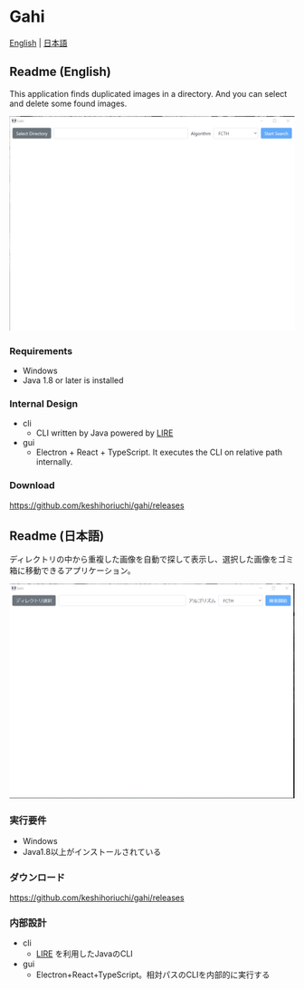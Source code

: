 # Gahi

[English](#readme-english) | [日本語](#readme-日本語)

## Readme (English)

This application finds duplicated images in a directory. And you can select and delete some found images.

![](./demo_en.gif)

### Requirements

* Windows
* Java 1.8 or later is installed

### Internal Design

* cli
    * CLI written by Java powered by [LIRE](https://github.com/dermotte/LIRE)
* gui
    * Electron + React + TypeScript. It executes the CLI on relative path internally.

### Download

https://github.com/keshihoriuchi/gahi/releases

## Readme (日本語)

ディレクトリの中から重複した画像を自動で探して表示し、選択した画像をゴミ箱に移動できるアプリケーション。

![](./demo.gif)

### 実行要件

* Windows
* Java1.8以上がインストールされている

### ダウンロード

https://github.com/keshihoriuchi/gahi/releases

### 内部設計

* cli
    * [LIRE](https://github.com/dermotte/LIRE) を利用したJavaのCLI
* gui
    * Electron+React+TypeScript。相対パスのCLIを内部的に実行する
